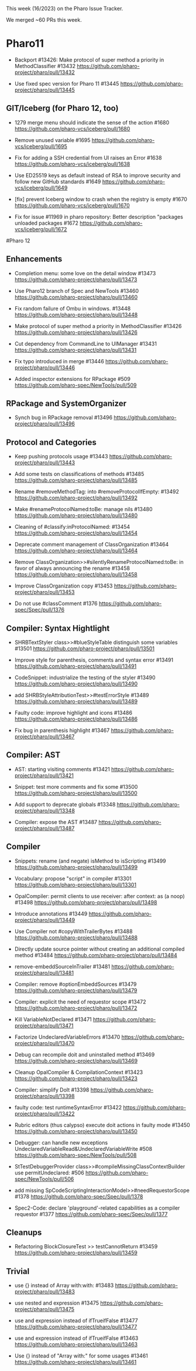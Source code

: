 This week (16/2023) on the Pharo Issue Tracker.


We merged ~60 PRs this week.

# Pharo11

- Backport #13426: Make protocol of super method a priority in MethodClassifier #13432
	https://github.com/pharo-project/pharo/pull/13432

- Use fixed spec version for Pharo 11 #13445
	https://github.com/pharo-project/pharo/pull/13445
	
## GIT/Iceberg (for Pharo 12, too)

- 1279 merge menu should indicate the sense of the action #1680
	https://github.com/pharo-vcs/iceberg/pull/1680
	
- Remove unused variable #1695
	https://github.com/pharo-vcs/iceberg/pull/1695
	
- Fix for adding a SSH credential from UI raises an Error #1638
	https://github.com/pharo-vcs/iceberg/pull/1638
	
- Use ED25519 keys as default instead of RSA to improve security and follow new GitHub standards #1649
 	https://github.com/pharo-vcs/iceberg/pull/1649

- [fix] prevent Iceberg window to crash when the registry is empty #1670
	https://github.com/pharo-vcs/iceberg/pull/1670
	
- Fix for issue #11969 in pharo repository: Better description "packages unloaded packages #1672
	https://github.com/pharo-vcs/iceberg/pull/1672
	
#Pharo 12	

## Enhancements

- Completion menu: some love on the detail window #13473
	https://github.com/pharo-project/pharo/pull/13473
	
- Use Pharo12 branch of Spec and NewTools #13460
	https://github.com/pharo-project/pharo/pull/13460
	
- Fix random failure of Ombu in windows. #13448
	https://github.com/pharo-project/pharo/pull/13448

- Make protocol of super method a priority in MethodClassifier #13426
	https://github.com/pharo-project/pharo/pull/13426
	
- Cut dependency from CommandLine to UIManager #13431
	https://github.com/pharo-project/pharo/pull/13431
	
- Fix typo introduced in merge #13446
	https://github.com/pharo-project/pharo/pull/13446
	
- Added inspector extensions for RPackage #509
	https://github.com/pharo-spec/NewTools/pull/509


## RPackage and SystemOrganizer

- Synch bug in RPackage removal #13496
	https://github.com/pharo-project/pharo/pull/13496
	
	
## Protocol and Categories

- Keep pushing protocols usage #13443
	https://github.com/pharo-project/pharo/pull/13443

- Add some tests on classifications of methods #13485
	https://github.com/pharo-project/pharo/pull/13485
	
- Rename #removeMethodTag: into #removeProtocolIfEmpty: #13492
	https://github.com/pharo-project/pharo/pull/13492
	
- Make #renameProtocolNamed:toBe: manage nils #13480
	https://github.com/pharo-project/pharo/pull/13480

- Cleaning of #classify:inProtocolNamed: #13454
	https://github.com/pharo-project/pharo/pull/13454

- Deprecate comment management of ClassOrganization #13464
	https://github.com/pharo-project/pharo/pull/13464
	
- Remove ClassOrganization>>#silentlyRenameProtocolNamed:toBe: in favor of always announcing the rename #13458
	https://github.com/pharo-project/pharo/pull/13458

- Improve ClassOrganization copy #13453
	https://github.com/pharo-project/pharo/pull/13453

- Do not use #classComment #1376
	https://github.com/pharo-spec/Spec/pull/1376


## Compiler: Syntax Hightlight

- SHRBTextStyler class>>#blueStyleTable distinguish some variables #13501
	https://github.com/pharo-project/pharo/pull/13501
	
- Improve style for parenthesis, comments and syntax error #13491
	https://github.com/pharo-project/pharo/pull/13491
	
- CodeSnippet: industrialize the testing of the styler #13490
	https://github.com/pharo-project/pharo/pull/13490
	
- add SHRBStyleAttributionTest>>#testErrorStyle #13489
	https://github.com/pharo-project/pharo/pull/13489

- Faulty code: improve highlight and icons #13486
	https://github.com/pharo-project/pharo/pull/13486
	
- Fix bug in parenthesis highlight #13467
	https://github.com/pharo-project/pharo/pull/13467


## Compiler: AST

- AST: starting visiting comments #13421
	https://github.com/pharo-project/pharo/pull/13421
	
- Snippet: test more comments and fix some #13500
	https://github.com/pharo-project/pharo/pull/13500

- Add support to deprecate globals #13348
	https://github.com/pharo-project/pharo/pull/13348
	
- Compiler: expose the AST #13487
	https://github.com/pharo-project/pharo/pull/13487	



## Compiler

- Snippets: rename (and negate) isMethod to isScripting #13499
	https://github.com/pharo-project/pharo/pull/13499
	
- Vocabulary: propose "script" in compiler #13301
	https://github.com/pharo-project/pharo/pull/13301
	
- OpalCompiler: permit clients to use receiver: after context: as (a noop) #13498
	https://github.com/pharo-project/pharo/pull/13498
	
- Introduce annotations #13449
	https://github.com/pharo-project/pharo/pull/13449
	
- Use Compiler not #copyWithTrailerBytes #13488
	https://github.com/pharo-project/pharo/pull/13488
	
- Directly update source pointer without creating an additional compiled method #13484
	https://github.com/pharo-project/pharo/pull/13484
	
- remove-embeddSourceInTrailer #13481
	https://github.com/pharo-project/pharo/pull/13481
	
- Compiler: remove #optionEmbeddSources #13479
	https://github.com/pharo-project/pharo/pull/13479
	
- Compiler: explicit the need of requestor scope #13472
	https://github.com/pharo-project/pharo/pull/13472
	
- Kill VariableNotDeclared #13471
	https://github.com/pharo-project/pharo/pull/13471
	
- Factorize UndeclaredVariableErrors #13470
	https://github.com/pharo-project/pharo/pull/13470
	
- Debug can recompile doit and uninstalled method #13469
	https://github.com/pharo-project/pharo/pull/13469
	
- Cleanup OpalCompiler & CompilationContext #13423
	https://github.com/pharo-project/pharo/pull/13423
	
- Compiler: simplify DoIt #13398
	https://github.com/pharo-project/pharo/pull/13398

- faulty code: test runtimeSyntaxError #13422
	https://github.com/pharo-project/pharo/pull/13422
	
- Rubric editors (thus calypso) execute doit actions in faulty mode #13450
	https://github.com/pharo-project/pharo/pull/13450
	
- Debugger: can handle new exceptions UndeclaredVariableRead&UndeclaredVariableWrite #508
	https://github.com/pharo-spec/NewTools/pull/508
	
- StTestDebuggerProvider class>>#compileMissingClassContextBuilder use permitUndeclared: #506
	https://github.com/pharo-spec/NewTools/pull/506
	
- add missing SpCodeScriptingInteractionModel>>#needRequestorScope #1378
	https://github.com/pharo-spec/Spec/pull/1378
	
- Spec2-Code: declare 'playground'-related capabilities as a compiler requestor #1377
	https://github.com/pharo-spec/Spec/pull/1377

	
## Cleanups

- Refactoring BlockClosureTest >> testCannotReturn #13459
		https://github.com/pharo-project/pharo/pull/13459
	
## Trivial

- use {} instead of Array with:with: #13483
	https://github.com/pharo-project/pharo/pull/13483
	
- use nested and expression #13475
	https://github.com/pharo-project/pharo/pull/13475
	
- use and expression instead of ifTrueifFalse #13477
	https://github.com/pharo-project/pharo/pull/13477
	
- use and expression instead of ifTrueifFalse #13463
	https://github.com/pharo-project/pharo/pull/13463
	
- Use {} instead of "Array with:" for some usages #13461
	https://github.com/pharo-project/pharo/pull/13461
	
	

